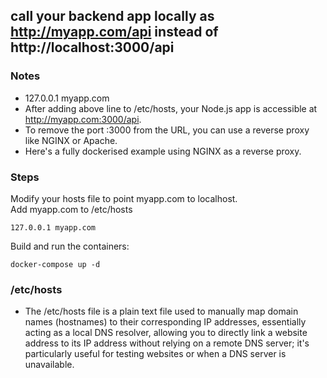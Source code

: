 ## call your backend app locally as http://myapp.com/api instead of http://localhost:3000/api

### Notes
* 127.0.0.1 myapp.com
* After adding above line to /etc/hosts, your Node.js app is accessible at http://myapp.com:3000/api.
* To remove the port :3000 from the URL, you can use a reverse proxy like NGINX or Apache.
* Here's a fully dockerised example using NGINX as a reverse proxy.

### Steps
Modify your hosts file to point myapp.com to localhost. \
Add myapp.com to /etc/hosts
```
127.0.0.1 myapp.com
```

Build and run the containers:
```
docker-compose up -d
```

### /etc/hosts
* The /etc/hosts file is a plain text file used to manually map domain names (hostnames) to their corresponding IP addresses, essentially acting as a local DNS resolver, allowing you to directly link a website address to its IP address without relying on a remote DNS server; it's particularly useful for testing websites or when a DNS server is unavailable.
